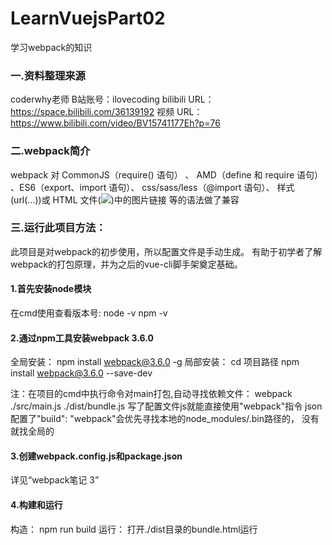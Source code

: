 # LearnVuejsPart02
学习webpack的知识
### 一.资料整理来源
coderwhy老师  B站账号：ilovecoding
bilibili URL：https://space.bilibili.com/36139192
视频 URL：https://www.bilibili.com/video/BV15741177Eh?p=76

### 二.webpack简介
webpack 对 CommonJS（require() 语句） 、
  AMD（define 和 require 语句） 、ES6（export、import 语句）、
  css/sass/less（@import 语句）、
  样式(url(...))或 HTML 文件(<img src=...>)中的图片链接
  等的语法做了兼容

### 三.运行此项目方法：
  此项目是对webpack的初步使用，所以配置文件是手动生成。
有助于初学者了解webpack的打包原理，并为之后的vue-cli脚手架奠定基础。
#### 1.首先安装node模块
在cmd使用查看版本号:
node -v
npm -v

#### 2.通过npm工具安装webpack 3.6.0
全局安装：
npm install webpack@3.6.0 -g
局部安装：
cd 项目路径
npm install webpack@3.6.0 --save-dev

注：在项目的cmd中执行命令对main打包,自动寻找依赖文件：
  webpack ./src/main.js ./dist/bundle.js
  写了配置文件js就能直接使用"webpack"指令
  json配置了"build": "webpack"会优先寻找本地的node_modules/.bin路径的，
  没有就找全局的

#### 3.创建webpack.config.js和package.json
 详见“webpack笔记 3”
 
#### 4.构建和运行
构造：
npm run build
运行：
打开./dist目录的bundle.html运行
